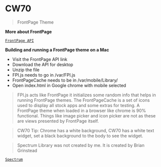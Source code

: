 # CW70
> FrontPage Theme

**More about FrontPage**

<a href="http://junesiphone.com/frontpage/" target="_blank">`FrontPage API`</a>


**Building and running a FrontPage theme on a Mac**

- Visit the FrontPage API link
- Download the API for desktop
- Unzip the file
- FPI.js needs to go in /var/FPI.js
- FrontPageCache needs to be in /var/mobile/Library/
- Open index.html in Google chrome with mobile selected

> FPI.js acts like FrontPage it initializes some random info that helps in running FrontPage themes. The FrontPageCache is a set of icons used to display all stock apps and some extras for testing. A FrontPage theme when loaded in a browser like chrome is 90% functional. Things like image picker and icon picker are not as these are views presented by FrontPage itself.

> CW70 Tip: Chrome has a white background, CW70 has a white text widget, set a black background to the body to see the widget.



> Spectrum Library was not created by me. It is created by Brian Grinstead

<a href="https://github.com/bgrins/spectrum" target="_blank">`Spectrum`</a>


